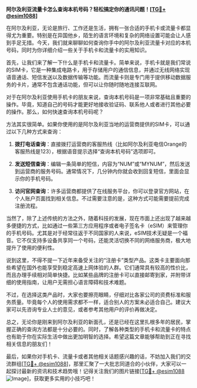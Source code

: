 **阿尔及利亚流量卡怎么查询本机号码？轻松搞定你的通讯问题！[[TG💪+ @esim1088](https://t.me/s/esim1088)]**

在阿尔及利亚，无论是旅行、工作还是生活，拥有一张合适的手机卡或流量卡都显得尤为重要。特别是在异国他乡，陌生的语言环境和复杂的网络设置可能会让人感到手足无措。今天，我们就来聊聊如何查询你手中的阿尔及利亚流量卡对应的本机号码，同时为你详细介绍一些关于手机卡和流量卡的实用知识。

首先，让我们来了解一下什么是手机卡和流量卡。简单来说，手机卡就是我们常说的SIM卡，它是一种集成电路卡，用于存储用户的通信信息，并通过无线网络实现语音通话、短信发送以及数据传输等功能。而流量卡则是专门用于提供移动数据服务的卡片，通常不包含通话功能，但可以让你随时随地连接互联网。

对于在阿尔及利亚使用手机卡的朋友来说，查询本机号码是一项非常基础且重要的操作。毕竟，知道自己的号码才能更好地接收验证码、联系他人或者进行其他必要的操作。那么，如何快速查询本机号码呢？

方法其实很简单。如果你使用的是阿尔及利亚当地的运营商提供的SIM卡，可以通过以下几种方式来查询：

1. **拨打电话查询**：直接拨打运营商的客服热线（比如阿尔及利亚电信Orange的客服热线是123），根据语音提示选择“查询本机号码”选项即可。
   
2. **发送短信查询**：编辑一条简单的短信，内容为“NUM”或“MYNUM”，然后发送到运营商的服务号码。通常情况下，几分钟内你就会收到回复短信，里面会显示你的手机号码。

3. **访问官网查询**：许多运营商都提供了在线服务平台，你可以登录官方网站，在个人账户页面找到相关信息。不过需要注意的是，这种方式可能需要提前完成注册流程。

当然了，除了上述传统的方法之外，随着科技的发展，现在市面上还出现了越来越多便捷的方式，比如通过一些第三方应用程序或者电子签名卡（eSIM）来管理你的手机号码。尤其是对于经常往返于不同国家的人来说，eSIM技术无疑是一个福音。它不仅支持多设备共享同一个号码，还能灵活切换不同的网络服务商，极大地提升了使用的便利性。

说到这里，不得不提一下近年来备受关注的“注册卡”类型产品。这类卡主要面向那些希望在国外也能享受到稳定高速上网体验的人群。它们通常具有较高的性价比，而且办理手续相对简单快捷。比如某些品牌的注册卡可以直接邮寄到家，并附带详细的使用指南，让用户无需担心语言障碍和技术难题。

不过，在选择这类产品时，大家也要擦亮眼睛，仔细对比各家公司的资费标准和服务质量。毕竟每个人的使用需求都不一样，适合别人的方案未必适合自己。建议大家可以先咨询专业人士的意见，或者参考其他用户的评价再做决定。

总之，无论你是刚来到阿尔及利亚的新面孔，还是已经在这里扎根多年的居民，掌握正确的查询方法都是十分必要的。同时，了解各种类型的手机卡和流量卡的特点也有助于你在实际生活中做出更加明智的选择。希望这篇文章能够帮助到正在寻找相关信息的朋友们！

最后，如果你对手机卡、流量卡或者其他相关话题感兴趣的话，不妨加入我们的交流群组[[TG💪+ @esim1088](https://t.me/s/esim1088)]，那里汇聚了一大批志同道合的小伙伴，大家可以一起探讨最新的资讯和技术趋势哦！记得关注我们的图片链接[[TG💪+ @esim1088](https://t.me/s/esim1088) ![Image](https://i.postimg.cc/4NQfJmqS/Snipaste-2025-05-13-00-14-12.png)]，获取更多实用的小技巧吧！